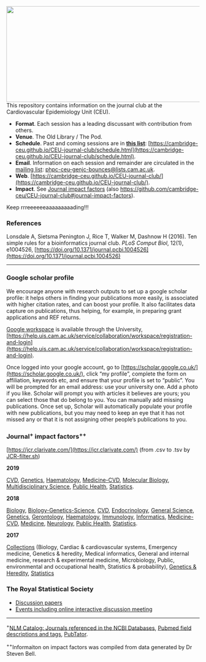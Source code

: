 <a href="https://phdcomics.com/comics/archive_print.php?comicid=963"><img src="http://phdcomics.com/comics/archive/phd011108s.gif" width="560" height="250" align="right"></a>

This repository contains information on the journal club at the Cardiovascular Epidemiology Unit (CEU).

* **Format**. Each session has a leading discussant with contribution from others.
* **Venue**. The Old Library / The Pod.
* **Schedule**. Past and coming sessions are in [**this list**](schedule.md): [https://cambridge-ceu.github.io/CEU-journal-club/schedule.html](https://cambridge-ceu.github.io/CEU-journal-club/schedule.html).
* **Email**. Information on each session and remainder are circulated in the <a href="mailto:phpc-ceu-genjc-bounces@lists.cam.ac.uk">mailing list</a>: phpc-ceu-genjc-bounces@lists.cam.ac.uk.
* **Web**. [https://cambridge-ceu.github.io/CEU-journal-club/](https://cambridge-ceu.github.io/CEU-journal-club/).
* **Impact**. See [Journal impact factors](https://cambridge-ceu.github.io/CEU-journal-club/#journal-impact-factors) (also https://github.com/cambridge-ceu/CEU-journal-club#journal-impact-factors).

Keep rrreeeeeeaaaaaaaaading!!!

### References

Lonsdale A, Sietsma Penington J, Rice T, Walker M, Dashnow H (2016). Ten simple rules for a bioinformatics journal club. *PLoS Comput Biol*, 12(1), e1004526, [https://doi.org/10.1371/journal.pcbi.1004526](https://doi.org/10.1371/journal.pcbi.1004526)

---

### Google scholar profile

We encourage anyone with research outputs to set up a google scholar profile: it helps others in finding your publications more easily, is associated with higher citation rates, and can boost your profile. It also facilitates data capture on publications, thus helping, for example, in preparing grant applications and REF returns.

[Google workspace](https://help.uis.cam.ac.uk/service/collaboration/workspace) is available through the University, [https://help.uis.cam.ac.uk/service/collaboration/workspace/registration-and-login](https://help.uis.cam.ac.uk/service/collaboration/workspace/registration-and-login).

Once logged into your google account, go to [https://scholar.google.co.uk/](https://scholar.google.co.uk/), click “my profile”, complete the form on affiliation, keywords etc, and ensure that your profile is set to “public”.  You will be prompted for an email address: use your university one. Add a photo if you like. Scholar will prompt you with articles it believes are yours; you can select those that do belong to you. You can manually add missing publications. Once set up, Scholar will automatically populate your profile with new publications, but you may need to keep an eye that it has not missed any or that it is not assigning other people’s publications to you.

### Journal<sup>+</sup> impact factors<sup>++</sup>

[https://jcr.clarivate.com/](https://jcr.clarivate.com/) (from .csv to .tsv by [JCR-filter.sh](IF/JCR-filter.sh))

**2019**

 [CVD](IF/IF_2019_CVD.tsv),
 [Genetics](IF/IF_2019_Genetics.tsv),
 [Haematology](IF/IF_2019_Haematology.tsv),
 [Medicine-CVD](IF/IF_2019_Medicine_CVD.tsv),
 [Molecular Biology](IF/IF_2019_Molecular_Biology.tsv),
 [Multidisciplinary Science](IF/IF_2019_Multidiscipinary_Science.tsv),
 [Public Health](IF/IF_2019_Public_Health.tsv),
 [Statistics](IF/IF_2019_Statistics.tsv).

**2018**

 [Biology](IF/IF_2018_Biology.tsv),
 [Biology-Genetics-Science](IF/IF_2018_Biology_Genetics_Science.tsv),
 [CVD](IF/IF_2018_CVD.tsv),
 [Endocrinology](IF/IF_2018_Endocrinology.tsv),
 [General Science](IF/IF_2018_General_Science.tsv),
 [Genetics](IF/IF_2018_Genetics.tsv),
 [Gerontology](IF/IF_2018_Gerontology.tsv),
 [Haematology](IF/IF_2018_Haematology.tsv),
 [Immunology](IF/IF_2018_Immunology.tsv),
 [Informatics](IF/IF_2018_Informatics.tsv),
 [Medicine-CVD](IF/IF_2018_Medicine_CVD.tsv),
 [Medicine](IF/IF_2018_Medicine.tsv),
 [Neurology](IF/IF_2018_Neurology.tsv),
 [Public Health](IF/IF_2018_Public_Health.tsv),
 [Statistics](IF/IF_2018_Statistics.tsv).

**2017**

 [Collections](IF/IF_2017_Collections.tsv) (Biology, Cardiac & cardiovascular systems, Emergency medicine, Genetics & heredity, Medical informatics, General and internal medicine, research & experimental medicine, Microbiology, Public, environmental and occupational health, Statistics & probability),
 [Genetics & Heredity](IF/IF_2017_Genetics_&_Heredity.tsv),
 [Statistics](IF/IF_2017_Statistics.tsv)

### The Royal Statistical Society

* [Discussion papers](https://rss.org.uk/news-publication/publications/journals/discussion-papers-meetings/)
* [Events including online interactive discussion meeting](https://rss.org.uk/training-events/events/events-2020/)

---

<sup>+</sup>[NLM Catalog: Journals referenced in the NCBI Databases](https://www.ncbi.nlm.nih.gov/nlmcatalog/journals), 
[Pubmed field descriptions and tags](https://www.ncbi.nlm.nih.gov/books/NBK3827/#pubmedhelp.Search_Field_Descriptions_and),
[PubTator](https://www.ncbi.nlm.nih.gov/research/pubtator/).

<sup>++</sup>Informaiton on impact factors was compiled from data generated by Dr Steven Bell.
